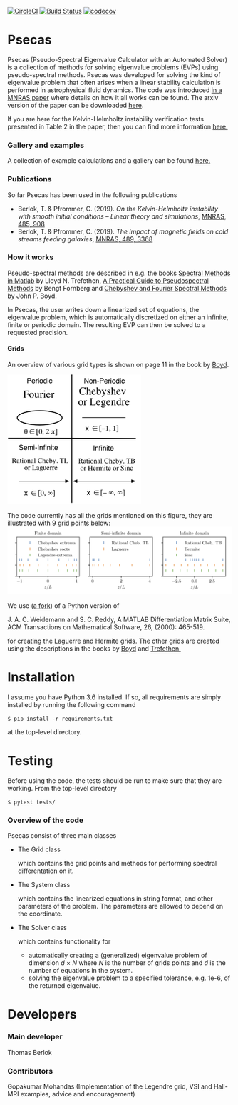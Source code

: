 [![CircleCI](https://circleci.com/gh/tberlok/psecas.svg?style=svg&circle-token=067ada3c41e0a21e2ef785e3f7a88d481ca1ed43)](https://circleci.com/gh/tberlok/psecas)
[![Build Status](https://travis-ci.com/tberlok/psecas.svg?branch=master)](https://travis-ci.com/tberlok/psecas)
[![codecov](https://codecov.io/gh/tberlok/psecas/branch/master/graph/badge.svg)](https://codecov.io/gh/tberlok/psecas)

<!-- Pressure perturbation for the supersonic Kelvin-Helmholtz instability in
Cartesian and cylindrical geometry
<img src="images/modemap_plot_horizontal.png" width="900"> -->
# Psecas

Psecas (Pseudo-Spectral Eigenvalue Calculator with an Automated Solver)
is a collection of methods for solving eigenvalue problems (EVPs) using
pseudo-spectral methods. Psecas was developed for solving the kind of eigenvalue problem that often arises when a linear stability calculation is performed in astrophysical fluid dynamics. The code was introduced [in a MNRAS paper](https://academic.oup.com/mnras/advance-article-abstract/doi/10.1093/mnras/stz379/5308845) where details on how it all works can be found. The arxiv version of the paper can be downloaded [here](http://arxiv.org/abs/1902.01403).

If you are here for the Kelvin-Helmholtz instability verification tests presented in Table 2 in the
paper, then you can find more information
[here.](https://github.com/tberlok/psecas/tree/master/examples/kelvin-helmholtz/BerlokPfrommer2019)

### Gallery and examples
A collection of example calculations and a gallery can be found
[here.](https://github.com/tberlok/psecas/tree/master/examples)

### Publications

So far Psecas has been used in the following publications

 - Berlok, T. & Pfrommer, C. (2019). *On the Kelvin-Helmholtz instability with
smooth initial conditions – Linear theory and simulations*,
[MNRAS, 485, 908](https://academic.oup.com/mnras/advance-article-abstract/doi/10.1093/mnras/stz379/5308845)
 - Berlok, T. & Pfrommer, C. (2019). *The impact of magnetic fields on cold streams feeding galaxies*,
 [MNRAS, 489, 3368](https://academic.oup.com/mnras/advance-article-abstract/doi/10.1093/mnras/stz2347/5554001)

### How it works
Pseudo-spectral methods are described
in e.g. the books
[Spectral Methods in Matlab](https://people.maths.ox.ac.uk/trefethen/spectral.html)
by Lloyd N. Trefethen,
[A Practical Guide to Pseudospectral Methods](https://books.google.de/books/about/A_Practical_Guide_to_Pseudospectral_Meth.html?id=IqJoihDba3gC&redir_esc=y)
by Bengt Fornberg and
[Chebyshev and Fourier Spectral Methods](http://depts.washington.edu/ph506/Boyd.pdf)
by John P. Boyd.


In Psecas, the user writes down a linearized set of equations, the eigenvalue problem,
which is automatically discretized on either an infinite, finite or
periodic domain. The resulting EVP can then be solved to a requested precision.

#### Grids
An overview of various grid types is shown on page 11 in the book by
[Boyd](http://depts.washington.edu/ph506/Boyd.pdf).

<img src="images/boyd_overview.png" width="300">

The code currently has all the grids mentioned on this figure, they
are illustrated with 9 grid points below:
<img src="images/gridpoints_illustration.png" width="900">

We use ([a fork](https://github.com/tberlok/dmsuite))
of a Python version of

J. A. C. Weidemann and S. C. Reddy, A MATLAB Differentiation Matrix Suite,
ACM Transactions on Mathematical Software, 26, (2000): 465-519.

for creating the Laguerre and Hermite grids. The other grids are created using
the descriptions in the books by
[Boyd](http://depts.washington.edu/ph506/Boyd.pdf) and
[Trefethen.](https://people.maths.ox.ac.uk/trefethen/spectral.html)

# Installation

I assume you have Python 3.6 installed. If so, all requirements are simply
installed by running the following command

```
$ pip install -r requirements.txt
```
at the top-level directory.

# Testing

Before using the code, the tests should be run to make sure that they are
working. From the top-level directory
```
$ pytest tests/
```

### Overview of the code
Psecas consist of three main classes

- The Grid class

    which contains the grid points and methods for performing spectral
  differentation on it.

- The System class

    which contains the linearized equations in string format, and other
  parameters of the problem. The parameters are allowed to depend on
  the coordinate.

- The Solver class

    which contains functionality for

    - automatically creating a (generalized) eigenvalue
      problem of dimension _d_ × _N_ where _N_ is the number of grids points and
      _d_ is the number of equations in the system.
    - solving the eigenvalue problem to a specified tolerance, e.g. 1e-6, of
      the returned eigenvalue.

# Developers

### Main developer
Thomas Berlok

### Contributors
Gopakumar Mohandas (Implementation of the Legendre grid, VSI and Hall-MRI examples, advice and encouragement)

